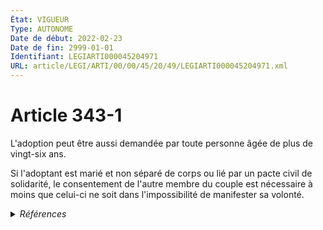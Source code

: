 ```yaml
---
État: VIGUEUR
Type: AUTONOME
Date de début: 2022-02-23
Date de fin: 2999-01-01
Identifiant: LEGIARTI000045204971
URL: article/LEGI/ARTI/00/00/45/20/49/LEGIARTI000045204971.xml
---
```


<h1>Article 343-1</h1>

L'adoption peut être aussi demandée par toute personne âgée de plus de vingt-six
ans.<br />

Si l'adoptant est marié et non séparé de corps ou lié par un pacte civil de
solidarité, le consentement de l'autre membre du couple est nécessaire à moins
que celui-ci ne soit dans l'impossibilité de manifester sa volonté.


<details>
  <summary><em>Références</em></summary>

  <h2>Articles faisant référence à l'article</h2>
  
  <ul>
    <li>
      <a href="https://legal.tricoteuses.fr//redirection/LEGIARTI000045199336?vers=git&vers=legifrance">LOI n° 2022-219 du 21 février 2022 visant à réformer l'adoption - article 2 ENTIEREMENT_MODIF</a> MODIFIE source
    </li>
    <li>
      <a href="https://legal.tricoteuses.fr//redirection/LEGIARTI000045204964?vers=git&vers=legifrance">Code civil - article 343-2 AUTONOME TRANSFERE, en vigueur du 2022-02-23 au 2023-01-01</a> CITATION source
    </li>
  </ul>
  
  <h2>Références faites par l'article</h2>
  
  <ul>
    <li>
      2022-02-21 MODIFIE cible <a href="https://legal.tricoteuses.fr//redirection/LEGIARTI000045199336?vers=git&vers=legifrance">LOI n° 2022-219 du 21 février 2022 visant à réformer l'adoption - article 2 ENTIEREMENT_MODIF</a>
    </li>
    <li>
      2999-01-01 CITATION cible <a href="https://legal.tricoteuses.fr//redirection/LEGIARTI000045204964?vers=git&vers=legifrance">Code civil - article 343-2 AUTONOME TRANSFERE, en vigueur du 2022-02-23 au 2023-01-01</a>
    </li>
    <li>
      2999-01-01 CITATION cible <a href="https://legal.tricoteuses.fr//redirection/LEGIARTI000019325563?vers=git&vers=legifrance">Code de l'action sociale et des familles - article Annexe 2-6 AUTONOME VIGUEUR, en vigueur depuis le 2006-10-18</a>
    </li>
    <li>
      CODIFICATION source Loi 1803-03-14
    </li>
  </ul>
</details>

